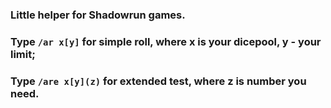 ### Little helper for Shadowrun games.
### Type `/ar x[y]` for simple roll, where **x** is your dicepool, **y** - your limit;
### Type `/are x[y](z)` for extended test, where **z** is number you need.
